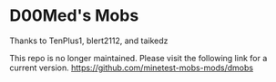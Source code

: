 # D00Med's Mobs

Thanks to TenPlus1, blert2112, and taikedz

This repo is no longer maintained. 
Please visit the following link for a current version.
https://github.com/minetest-mobs-mods/dmobs
